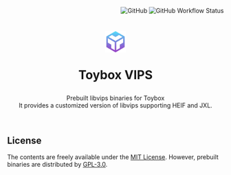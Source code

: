 <p align="right">
<img alt="GitHub" src="https://img.shields.io/github/license/project-toybox/toybox-vips">
<img alt="GitHub Workflow Status" src="https://img.shields.io/github/workflow/status/project-toybox/toybox-vips/Build">
</p>

<p align="center">
    <h1 align="center">
        <img src="https://raw.githubusercontent.com/project-toybox/toybox-assets/main/images/toybox-icon.png" width="50" height="50">
        <p>Toybox VIPS</p>
    </h1>
    <p align="center">Prebuilt libvips binaries for Toybox<br>It provides a customized version of libvips supporting HEIF and JXL.</p>
    <br>
</p>

## License
The contents are freely available under the [MIT License](http://opensource.org/licenses/MIT). However, prebuilt binaries are distributed by [GPL-3.0](https://opensource.org/licenses/GPL-3.0).
